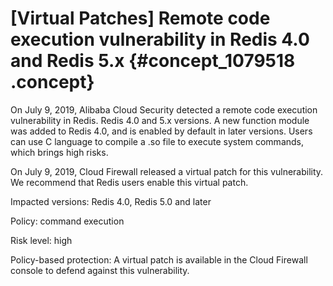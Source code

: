 # \[Virtual Patches\] Remote code execution vulnerability in Redis 4.0 and Redis 5.x {#concept_1079518 .concept}

On July 9, 2019, Alibaba Cloud Security detected a remote code execution vulnerability in Redis. Redis 4.0 and 5.x versions. A new function module was added to Redis 4.0, and is enabled by default in later versions. Users can use C language to compile a .so file to execute system commands, which brings high risks.

On July 9, 2019, Cloud Firewall released a virtual patch for this vulnerability. We recommend that Redis users enable this virtual patch.

Impacted versions: Redis 4.0, Redis 5.0 and later

Policy: command execution

Risk level: high

Policy-based protection: A virtual patch is available in the Cloud Firewall console to defend against this vulnerability.

